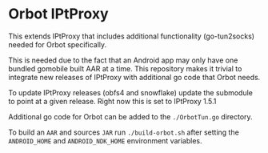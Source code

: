 # Orbot IPtProxy

This extends IPtProxy that includes additional functionality (go-tun2socks) needed for Orbot specifically.

This is needed due to the fact that an Android app may only have one bundled gomobile built AAR at a time. This repository makes it trivial to integrate new releases of IPtProxy with additional go code that Orbot needs. 

To update IPtProxy releases (obfs4 and snowflake) update the submodule to point at a given release. Right now this is set to IPtProxy 1.5.1

Additional go code for Orbot can be added to the `./OrbotTun.go` directory. 

To build an `AAR` and sources `JAR` run `./build-orbot.sh` after setting the `ANDROID_HOME` and `ANDROID_NDK_HOME` environment variables.
